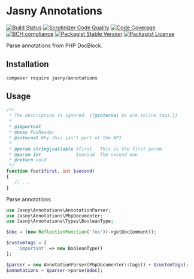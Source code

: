 Jasny Annotations
===

[![Build Status](https://travis-ci.org/jasny/annotations.svg?branch=master)](https://travis-ci.org/jasny/annotations)
[![Scrutinizer Code Quality](https://scrutinizer-ci.com/g/jasny/annotations/badges/quality-score.png?b=master)](https://scrutinizer-ci.com/g/jasny/annotations/?branch=master)
[![Code Coverage](https://scrutinizer-ci.com/g/jasny/annotations/badges/coverage.png?b=master)](https://scrutinizer-ci.com/g/jasny/annotations/?branch=master)
[![BCH compliance](https://bettercodehub.com/edge/badge/jasny/annotations?branch=master)](https://bettercodehub.com/)
[![Packagist Stable Version](https://img.shields.io/packagist/v/jasny/annotations.svg)](https://packagist.org/packages/jasny/annotations)
[![Packagist License](https://img.shields.io/packagist/l/jasny/annotations.svg)](https://packagist.org/packages/jasny/annotations)

Parse annotations from PHP DocBlock.

Installation
---

    composer require jasny/annotations

Usage
---

```php
/**
 * The description is ignored. {{@internal As are inline tags.}}
 * 
 * @important
 * @uses FooReader
 * @internal Why this isn't part of the API
 * 
 * @param string|callable $first   This is the first param
 * @param int             $second  The second one
 * @return void
 */
function foo($first, int $second)
{
   // ...
}
```

Parse annotations

```php
use Jasny\Annotations\AnnotationParser;
use Jasny\Annotations\PhpDocumenter;
use Jasny\Annotations\Types\BooleanType;

$doc = (new ReflectionFunction('foo'))->getDocComment();

$customTags = [
    'important' => new BooleanType()
];

$parser = new AnnotationParser(PhpDocumenter::tags() + $customTags);
$annotations = $parser->parse($doc);
```


